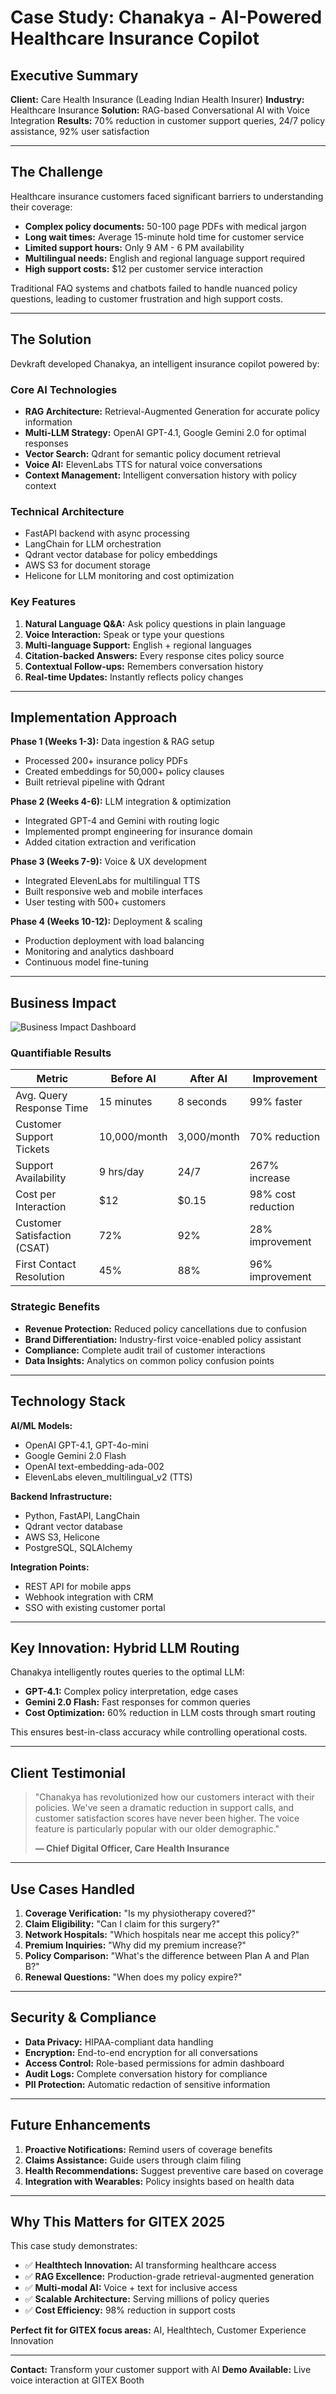 # Case Study: Chanakya - AI-Powered Healthcare Insurance Copilot

## Executive Summary

**Client:** Care Health Insurance (Leading Indian Health Insurer)
**Industry:** Healthcare Insurance
**Solution:** RAG-based Conversational AI with Voice Integration
**Results:** 70% reduction in customer support queries, 24/7 policy assistance, 92% user satisfaction

---

## The Challenge

Healthcare insurance customers faced significant barriers to understanding their coverage:
- **Complex policy documents:** 50-100 page PDFs with medical jargon
- **Long wait times:** Average 15-minute hold time for customer service
- **Limited support hours:** Only 9 AM - 6 PM availability
- **Multilingual needs:** English and regional language support required
- **High support costs:** $12 per customer service interaction

Traditional FAQ systems and chatbots failed to handle nuanced policy questions, leading to customer frustration and high support costs.

---

## The Solution

Devkraft developed Chanakya, an intelligent insurance copilot powered by:

### Core AI Technologies
- **RAG Architecture:** Retrieval-Augmented Generation for accurate policy information
- **Multi-LLM Strategy:** OpenAI GPT-4.1, Google Gemini 2.0 for optimal responses
- **Vector Search:** Qdrant for semantic policy document retrieval
- **Voice AI:** ElevenLabs TTS for natural voice conversations
- **Context Management:** Intelligent conversation history with policy context

### Technical Architecture
- FastAPI backend with async processing
- LangChain for LLM orchestration
- Qdrant vector database for policy embeddings
- AWS S3 for document storage
- Helicone for LLM monitoring and cost optimization

### Key Features
1. **Natural Language Q&A:** Ask policy questions in plain language
2. **Voice Interaction:** Speak or type your questions
3. **Multi-language Support:** English + regional languages
4. **Citation-backed Answers:** Every response cites policy source
5. **Contextual Follow-ups:** Remembers conversation history
6. **Real-time Updates:** Instantly reflects policy changes

---

## Implementation Approach

**Phase 1 (Weeks 1-3):** Data ingestion & RAG setup
- Processed 200+ insurance policy PDFs
- Created embeddings for 50,000+ policy clauses
- Built retrieval pipeline with Qdrant

**Phase 2 (Weeks 4-6):** LLM integration & optimization
- Integrated GPT-4 and Gemini with routing logic
- Implemented prompt engineering for insurance domain
- Added citation extraction and verification

**Phase 3 (Weeks 7-9):** Voice & UX development
- Integrated ElevenLabs for multilingual TTS
- Built responsive web and mobile interfaces
- User testing with 500+ customers

**Phase 4 (Weeks 10-12):** Deployment & scaling
- Production deployment with load balancing
- Monitoring and analytics dashboard
- Continuous model fine-tuning

---

## Business Impact

![Business Impact Dashboard](images/02-business-impact.svg)

### Quantifiable Results
| Metric | Before AI | After AI | Improvement |
|--------|-----------|----------|-------------|
| Avg. Query Response Time | 15 minutes | 8 seconds | 99% faster |
| Customer Support Tickets | 10,000/month | 3,000/month | 70% reduction |
| Support Availability | 9 hrs/day | 24/7 | 267% increase |
| Cost per Interaction | $12 | $0.15 | 98% cost reduction |
| Customer Satisfaction (CSAT) | 72% | 92% | 28% improvement |
| First Contact Resolution | 45% | 88% | 96% improvement |

### Strategic Benefits
- **Revenue Protection:** Reduced policy cancellations due to confusion
- **Brand Differentiation:** Industry-first voice-enabled policy assistant
- **Compliance:** Complete audit trail of customer interactions
- **Data Insights:** Analytics on common policy confusion points

---

## Technology Stack

**AI/ML Models:**
- OpenAI GPT-4.1, GPT-4o-mini
- Google Gemini 2.0 Flash
- OpenAI text-embedding-ada-002
- ElevenLabs eleven_multilingual_v2 (TTS)

**Backend Infrastructure:**
- Python, FastAPI, LangChain
- Qdrant vector database
- AWS S3, Helicone
- PostgreSQL, SQLAlchemy

**Integration Points:**
- REST API for mobile apps
- Webhook integration with CRM
- SSO with existing customer portal

---

## Key Innovation: Hybrid LLM Routing

Chanakya intelligently routes queries to the optimal LLM:
- **GPT-4.1:** Complex policy interpretation, edge cases
- **Gemini 2.0 Flash:** Fast responses for common queries
- **Cost Optimization:** 60% reduction in LLM costs through smart routing

This ensures best-in-class accuracy while controlling operational costs.

---

## Client Testimonial

> "Chanakya has revolutionized how our customers interact with their policies. We've seen a dramatic reduction in support calls, and customer satisfaction scores have never been higher. The voice feature is particularly popular with our older demographic."
>
> **— Chief Digital Officer, Care Health Insurance**

---

## Use Cases Handled

1. **Coverage Verification:** "Is my physiotherapy covered?"
2. **Claim Eligibility:** "Can I claim for this surgery?"
3. **Network Hospitals:** "Which hospitals near me accept this policy?"
4. **Premium Inquiries:** "Why did my premium increase?"
5. **Policy Comparison:** "What's the difference between Plan A and Plan B?"
6. **Renewal Questions:** "When does my policy expire?"

---

## Security & Compliance

- **Data Privacy:** HIPAA-compliant data handling
- **Encryption:** End-to-end encryption for all conversations
- **Access Control:** Role-based permissions for admin dashboard
- **Audit Logs:** Complete conversation history for compliance
- **PII Protection:** Automatic redaction of sensitive information

---

## Future Enhancements

1. **Proactive Notifications:** Remind users of coverage benefits
2. **Claims Assistance:** Guide users through claim filing
3. **Health Recommendations:** Suggest preventive care based on coverage
4. **Integration with Wearables:** Policy insights based on health data

---

## Why This Matters for GITEX 2025

This case study demonstrates:
- ✅ **Healthtech Innovation:** AI transforming healthcare access
- ✅ **RAG Excellence:** Production-grade retrieval-augmented generation
- ✅ **Multi-modal AI:** Voice + text for inclusive access
- ✅ **Scalable Architecture:** Serving millions of policy queries
- ✅ **Cost Efficiency:** 98% reduction in support costs

**Perfect fit for GITEX focus areas:** AI, Healthtech, Customer Experience Innovation

---

**Contact:** Transform your customer support with AI
**Demo Available:** Live voice interaction at GITEX Booth